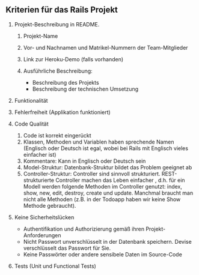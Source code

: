 ## Kriterien für das Rails Projekt

1. Projekt-Beschreibung in README.

	1. Projekt-Name
	2. Vor- und Nachnamen und Matrikel-Nummern der Team-Mitglieder
	3. Link zur Heroku-Demo (falls vorhanden)
	4. Ausführliche Beschreibung:
		
		* Beschreibung des Projekts
		* Beschreibung der technischen Umsetzung

2. Funktionalität
	
3. Fehlerfreiheit (Applikation funktioniert)

4. Code Qualität

	1. Code ist korrekt eingerückt
	2. Klassen, Methoden und Variablen haben sprechende Namen (Englisch oder Deutsch ist egal, wobei bei Rails mit Englisch vieles einfacher ist)
	3. Kommentare: Kann in Englisch oder Deutsch sein
	4. Model-Struktur: Datenbank-Struktur bildet das Problem geeignet ab
	5. Controller-Struktur: Controller sind sinnvoll strukturiert. REST-strukturierte Controller machen das Leben einfacher , d.h. für ein Modell werden folgende Methoden im Controller genutzt: index, show, new, edit, destroy, create und update. Manchmal braucht man nicht alle Methoden (z.B. in der Todoapp haben wir keine Show Methode gebraucht).


5. Keine Sicherheitslücken
	* Authentifikation und Authorizierung gemäß ihren Projekt-Anforderungen
	* Nicht Passwort unverschlüsselt in der Datenbank speichern. Devise verschlüsselt das Passwort für Sie.
	* Keine Passwörter oder andere sensibele Daten im Source-Code

6. Tests (Unit und Functional Tests)
